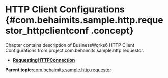 # HTTP Client Configurations {#com.behaimits.sample.http.requestor_httpclientconf .concept}

Chapter contains description of BusinessWorks6 HTTP Client Configurations from project com.behaimits.sample.http.requestor.

-   **[RequestingHTTPConnection](../../../projects/com.behaimits.sample.http.requestor/Resources/com/behaimits/sample/http/requestor/RequestingHTTPConnection.httpClientResource.md)**  


**Parent topic:**[com.behaimits.sample.http.requestor](../../../projects/com.behaimits.sample.http.requestor/com.behaimits.sample.http.requestor.md)

